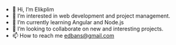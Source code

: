 - 👋 Hi, I’m Elikplim
- 👀 I’m interested in web development and project management.
- 🌱 I’m currently learning Angular and Node.js
- 💞️ I’m looking to collaborate on new and interesting projects.
- 📫 How to reach me edbans@gmail.com

<!---
edbans/edbans is a ✨ special ✨ repository because its `README.md` (this file) appears on your GitHub profile.
You can click the Preview link to take a look at your changes.
--->
